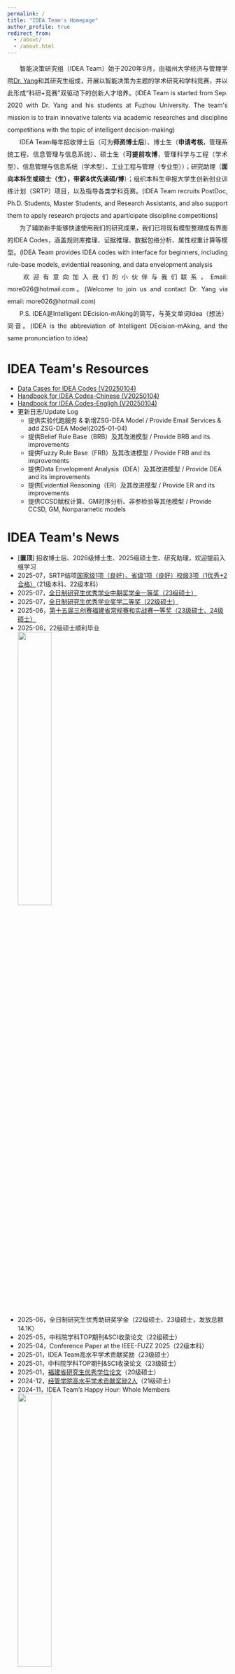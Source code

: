 ```yaml
---
permalink: /
title: "IDEA Team's Homepage"
author_profile: true
redirect_from: 
  - /about/
  - /about.html
---
```

<p style="line-height: 2; text-align: justify">&emsp;&emsp;智能决策研究组（IDEA Team）始于2020年9月，由福州大学经济与管理学院<a href="https://jgxy.fzu.edu.cn/info/1032/22754.htm" target="_blank">Dr. Yang</a>和其研究生组成，开展以智能决策为主题的学术研究和学科竞赛，并以此形成“科研+竞赛”双驱动下的创新人才培养。(IDEA Team is started from Sep. 2020 with Dr. Yang and his students at Fuzhou University. The team's mission is to train innovative talents via academic researches and discipline competitions with the topic of intelligent decision-making)<br>
&emsp;&emsp;IDEA Team每年招收博士后（可为<b>师资博士后</b>）、博士生（<b>申请考核</b>，管理系统工程、信息管理与信息系统）、硕士生（<b>可提前攻博</b>，管理科学与工程（学术型）、信息管理与信息系统（学术型）、工业工程与管理（专业型））；研究助理（<b>面向本科生或硕士（生），带薪&优先读硕/博</b>）；组织本科生申报大学生创新创业训练计划（SRTP）项目，以及指导各类学科竞赛。(IDEA Team recruits PostDoc, Ph.D. Students, Master Students, and Research Assistants, and also support them to apply research projects and aparticipate discipline competitions)<br> 
&emsp;&emsp;为了辅助新手能够快速使用我们的研究成果，我们已将现有模型整理成有界面的IDEA Codes，涵盖规则库推理、证据推理、数据包络分析、属性权重计算等模型。(IDEA Team provides IDEA codes with interface for beginners, including rule-base models, evidential reasoning, and data envelopment analysis<br>
&emsp;&emsp;欢迎有意向加入我们的小伙伴与我们联系，Email: more026@hotmail.com。(Welcome to join us and contact Dr. Yang via email: more026@hotmail.com)<br>
&emsp;&emsp;P.S. IDEA是Intelligent DEcision-mAking的简写，与英文单词Idea（想法）同音。(IDEA is the abbreviation of Intelligent DEcision-mAking, and the same pronunciation to idea)<br>
</p>

IDEA Team's Resources
======
<ul>
  <li><a href="/files/2025/IDEACases_20250104.zip" target="_blank">Data Cases for IDEA Codes (V20250104)</a></li>
  <li><a href="/files/2025/Handbook_IDEACodes-CN20250104.pdf" target="_blank">Handbook for IDEA Codes-Chinese (V20250104)</a></li>
  <li><a href="/files/2025/Handbook_IDEACodes-EN20250104.pdf" target="_blank">Handbook for IDEA Codes-Engligh (V20250104)</a></li>
  <li>更新日志/Update Log
  <ul>
    <li>提供实验代跑服务 & 新增ZSG-DEA Model / Provide Email Services & add ZSG-DEA Model(2025-01-04)</li>
    <li>提供Belief Rule Base（BRB）及其改进模型 / Provide BRB and its improvements</li>
    <li>提供Fuzzy Rule Base（FRB）及其改进模型 / Provide FRB and its improvements</li>
    <li>提供Data Envelopment Analysis（DEA）及其改进模型 / Provide DEA and its improvements</li>
    <li>提供Evidential Reasoning（ER）及其改进模型 / Provide ER and its improvements</li>
    <li>提供CCSD赋权计算、GM时序分析、非参检验等其他模型 / Provide CCSD, GM, Nonparametic models</li>
  </ul>
    </li>
</ul>
    
IDEA Team's News
======
<ul>
  <li>[<b>置顶</b>] 招收博士后、2026级博士生、2025级硕士生、研究助理，欢迎提前入组学习</li>
  <li>2025-07，SRTP结项<a href="https://jwch.fzu.edu.cn/" target="_blank">国家级1项（良好）、省级1项（良好）校级3项（1优秀+2合格）</a>（21级本科、22级本科）</li>
  <li>2025-07，<a href="https://jgxy.fzu.edu.cn/info/1070/23702.htm" target="_blank">全日制研究生优秀学业中期奖学金一等奖（23级硕士）</a></li>
  <li>2025-07，<a href="https://jgxy.fzu.edu.cn/info/1070/23712.htm" target="_blank">全日制研究生优秀学业奖学二等奖（22级硕士）</a></li>
  <li>2025-06，<a href="https://3chuang.oss-cn-hangzhou.aliyuncs.com/uploads/file/2025/06/30/7301ad274acc4838fc57e8dcf1087fd7.pdf" target="_blank">第十五届三创赛福建省常规赛和实战赛一等奖（23级硕士、24级硕士）</a></li>
  <li>2025-06，22级硕士顺利毕业<br>
  <img src="/images/2025/202506-biye.jpg" width="40%" height="40%"></li>
  <li>2025-06，全日制研究生优秀助研奖学金（22级硕士、23级硕士，发放总额14.1K）</li>
  <li>2025-05，中科院学科TOP期刊&SCI收录论文（22级硕士）</li>
  <li>2025-04，Conference Paper at the IEEE-FUZZ 2025（22级本科）</li>
  <li>2025-01，IDEA Team高水平学术贡献奖励（23级硕士）</li>
  <li>2025-01，中科院学科TOP期刊&SCI收录论文（23级硕士）</li>
  <li>2025-01，<a href="https://jyt.fujian.gov.cn/xxgk/gggs/202412/t20241231_6600762.htm" target="_blank">福建省研究生优秀学位论文</a>（20级硕士）</li>
  <li>2024-12，<a href="https://jgxy.fzu.edu.cn/info/1070/21838.htm" target="_blank">经管学院高水平学术贡献奖励2人</a>（21级硕士）</li>
  <li>2024-11，IDEA Team’s Happy Hour: Whole Members <br>
  <img src="/images/202405/202405-HappyHour.jpg" width="40%" height="40%"></li>
  <li>2024-10，全国逆向物流竞赛二等奖（24级硕士）</li>
  <li>2024-10，全国创新创业竞赛一等奖、二等奖（23级硕士、24级硕士）</li>
  <li>2024-09，SRTP结项<a href="https://jwch.fzu.edu.cn/info/1039/13676.htm" target="_blank">国家级2项（均为良好）</a>、<a href="https://jwch.fzu.edu.cn/info/1039/13677.htm" target="_blank">校级1项（优秀）</a>（20级本科、21级本科）</li>
  <li>2024-07，<a href="http://cmswebsite.ai-learning.net/u/cms/tjjmds/202407/10162214djlt.pdf" target="_blank">全国统计建模竞赛省级一等级、二等奖、三等奖</a>（23级硕士、21级和22级本科）</li>
  <li>2024-07，<a href="https://jgxy.fzu.edu.cn/info/1070/20124.htm" target="_blank">优秀综合学业奖学金三等奖</a>（21级硕士）</li>
  <li>2024-07，<a href="https://jgxy.fzu.edu.cn/info/1070/20133.htm" target="_blank">优秀中期学业奖学金二等奖、三等奖</a>（22级硕士）</li>
  <li>2024-06，21级硕士顺利毕业<br>
  <img src="/images/202405/20240619-Graduate2021.jpg" width="40%" height="40%"></li>
  <li>2024-06，<a href="https://jwch.fzu.edu.cn/info/1039/13559.htm" target="_blank">SRTP项目立项国家级1项、省级1项、校级3项</a>（21级本科、22级本科）</li>
  <li>2024-05，<a href="https://jgxy.fzu.edu.cn/info/1203/19930.htm" target="_blank">顺利通过本科答辩且1人推荐校优</a>（20级本科）</li>
  <li>2024-05，<a href="https://jgxy.fzu.edu.cn/info/1070/19792.htm" target="_blank">录取福州大学攻读博士学位</a>（21级硕士）</li>
  <li>2024-05，福州大学三创赛一等奖、二等奖（23级硕士、22级本科）</li>
  <li>2024-05，IDEA Team’s Happy Hour: University Union<br>
  <img src="/images/202405/HappyHour1-202405.jpg" width="40%" height="40%"></li>
  <li>2024-05，顺利通过硕士答辩且1人为优秀（21级硕士）</li>
  <li>2024-04，IDEA Team高水平学术贡献奖励（21级硕士）</li>
  <li>2024-04，中科院学科TOP期刊与SSCI&SCI双收录论文（21级硕士）</li>
  <li>2024-01，福州大学优秀硕士学位论文（<b>开题、送审、答辩全优</b>）（20级硕士）</li>
  <li>2023-12，中国研究生数学建模竞赛全国二等奖（22级硕士）</li>
  <li>2023-12，全国逆向物流竞赛二等奖、三等奖（22级硕士、23级硕士）</li>
  <li>2023-11，Presentation at the ISKE2023（20级本科、21级本科）<br>
  <img src="/images/202311/ISKE2023-01.jpg" width="40%" height="40%"> <img src="/images/202311/ISKE2023-02.jpg" width="25%"></li>
  <li>2023-10，育英（闽海石化）奖学金（22级硕士）</li>
  <li>2023-10，IDEA Team’s Happy Hour: Eat Eat Eat<br>
  <img src="/images/202310/tj-01.jpg" width="40%" height="40%"></li>
  <li>2023-09，2 Conference Papers at the ISKE2023（22级和23级硕士、20级和21级本科）</li>
  <li>2023-09，经管学院高水平学术贡献奖励（20级硕士）</li>
  <li>2023-09，SRTP项目结项国家级2项、校级2项（19级本科、20级本科）</li>
  <li>2023-08，IDEA Team高水平学术贡献奖励（20级硕士）</li>
  <li>2023-08，中科院学科TOP期刊&SCI收录论文（20级硕士）</li>
  <li>2023-08，IDEA Team高水平学术贡献奖励（21级硕士）</li>
  <li>2023-08，FMS管科科学T1期刊&EI收录论文（21级硕士）</li>
  <li>2023-08，全国“三创”赛一等奖（<b>本届参赛队伍近14万，总人数超100万</b>）（22级硕士）<br>
  <img src="/images/202308/scsgs1.jpg" width="40%" height="40%"></li>
  <li>2023-08，全国统计建模竞赛省级二等奖、三等奖（22级硕士、20级和21级本科）</li>
  <li>2023-07，全日制研究生优秀学业奖学金特等奖（20级硕士）</li>
  <li>2023-06，SRTP项目立项国家级2项、校级1项（20级本科、21级本科）</li>
  <li>2023-06，全日制研究生优秀助研奖学金（21级硕士、22级硕士）</li>
  <li>2023-05，顺利通过硕士答辩且为优秀（20级硕士）<br>
  <img src="/images/202305/by8.jpg" width="40%" height="40%"></li>
  <li>2023-05，福建省“三创”赛特等奖（入围国赛现场赛，赛道第一名）（22级硕士）<br>
  <img src="/images/202305/scsss1.jpg" width="40%" height="40%"></li>
  <li>2023-04，英国Queen’s University Belfast（<b>QS2024排名202</b>）全额博士奖学金（20级硕士）</li>
  <li>2023-04，福州大学“三创”赛三等奖（入围省赛现场赛，赛道第一名）（22级硕士）</li>
  <li>2023-04，IDEA Team’s Happy Hour: Let you guess what are they doing ? <br>
  <img src="/images/202304/tj1.jpg" width="40%" height="40%"></li>
  <li>2023-01，中国研究生数学建模竞赛全国二等奖（22级硕士）</li>
  <li>2022-12，Best Student Paper Award at the UCAml2022（20级硕士）</li>
  <li>2022-11，全国创新创业竞赛二等奖、三等奖（21级硕士、22级硕士）</li>
  <li>2022-11，全国逆向物流竞赛三等奖（21级硕士、22级硕士）</li>
  <li>2022-11，经管学院高水平学术贡献奖励（20级硕士）</li>
  <li>2022-10，全日制研究生国家奖学金（<b>学院排名第一</b>）（20级硕士）</li>
  <li>2022-08，Conference Paper at the UCAml2022（20级硕士）</li>
  <li>2022-06，SRTP项目立项国家级2项、校级2项（19级本科、20级本科）</li>
  <li>2022-07，全日制研究生优秀助研奖学金（20级硕士、21级硕士）</li>
  <li>2022-07，全日制研究生优秀学业中期奖学金一等奖（20级硕士）</li>
  <li>2022-02，IDEA Team高水平学术贡献奖励（20级硕士）</li>
  <li>2022-02，中科院学科TOP期刊&SCI收录论文（20级硕士）</li>
  <li>2021-12，全国创新创业竞赛一等奖（20级硕士、21级硕士）</li>
  <li>2021-12，IDEA Team高水平学术贡献奖励（20级硕士）</li>
  <li>2021-12，FMS管科科学T1期刊&EI收录论文（20级硕士）</li>
  <li>2021-11，Best Student Paper Award at the ISKE2021（20级硕士）</li>
  <li>2021-09，Conference Paper at the ISKE2021（20级硕士）</li>
  <li>2021-05，全日制研究生优秀助研奖学金（20级硕士）</li>
</ul>
